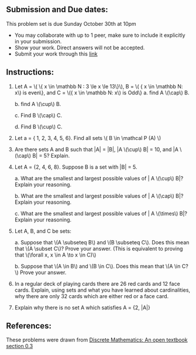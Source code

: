 ## Submission and Due dates:

This problem set is due Sunday October 30th at 10pm

- You may collaborate with up to 1 peer, make sure to include it explicitly in your submission.
- Show your work. Direct answers will not be accepted.
- Submit your work through this [link](tbd)

## Instructions:
1. Let A = \\( \\{ x \in \mathbb N : 3 \le x \le 13\\}\\), B = \\( \{ x \in \mathbb N: x\\) is even\\}, and C = \\(\{ x \in \mathbb N: x\\) is Odd\\}
   a. find A \\(\cap\\) B.
   
   b. find A \\(\cup\\) B.
   
   c. Find B \\(\cap\\) C.
   
   d. Find B \\(\cup\\) C. 

2. Let a = { 1, 2, 3, 4, 5, 6}. Find all sets \\( B \in \mathcal P (A) \\)

4. Are there sets A and B such that |A| = |B|, |A \\(\cup\\) B| = 10, and |A \\(\cap\\) B| = 5? Explain.

5. Let A = {2, 4, 6, 8}. Suppose B is a set with |B| = 5.
   
   a. What are the smallest and largest possible values of | A \\(\cup\\) B|? Explain your reasoning.  
   
   b. What are the smallest and largest possible values of | A \\(\cap\\) B|? Explain your reasoning.
   
   c. What are the smallest and largest possible values of | A \\(\times\\) B|? Explain your reasoning. 

6. Let A, B, and C be sets:
   
   a. Suppose that \\(A \subseteq B\\) and \\(B \subseteq C\\). Does this mean that \\(A \subset C\\)? Prove your answer. (This is equivalent to proving that \\(\forall x, x \in A \to x \in C)\\)
   
   b.   Suppose that \\(A \in B\\) and \\(B \in C\\). Does this mean that \\(A \in C?\\) Prove your answer.

8. In a regular deck of playing cards there are 26 red cards and 12 face cards. Explain, using sets and what you have learned about cardinalities, why there are only 32 cards which are either red or a face card.

9. Explain why there is no set A which satisfies A = {2, |A|}

## References:
  These problems were drawn from [Discrete Mathematics: An open textbook section 0.3](http://discrete.openmathbooks.org/dmoi3/sec_intro-sets.html)
  
